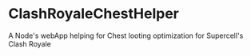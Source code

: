 # ClashRoyaleChestHelper
A Node's webApp helping for Chest looting optimization for Supercell's Clash Royale
